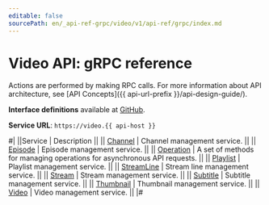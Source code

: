 ```yaml
---
editable: false
sourcePath: en/_api-ref-grpc/video/v1/api-ref/grpc/index.md
---
```


# Video API: gRPC reference

Actions are performed by making RPC calls. For more information about API architecture, see [API Concepts]({{ api-url-prefix }}/api-design-guide/).

**Interface definitions** available at [GitHub](https://github.com/yandex-cloud/cloudapi/tree/master/yandex/cloud/video/v1).

**Service URL**: `https://video.{{ api-host }}`

#|
||Service | Description ||
|| [Channel](Channel/index.md) | Channel management service. ||
|| [Episode](Episode/index.md) | Episode management service. ||
|| [Operation](Operation/index.md) | A set of methods for managing operations for asynchronous API requests. ||
|| [Playlist](Playlist/index.md) | Playlist management service. ||
|| [StreamLine](StreamLine/index.md) | Stream line management service. ||
|| [Stream](Stream/index.md) | Stream management service. ||
|| [Subtitle](Subtitle/index.md) | Subtitle management service. ||
|| [Thumbnail](Thumbnail/index.md) | Thumbnail management service. ||
|| [Video](Video/index.md) | Video management service. ||
|#